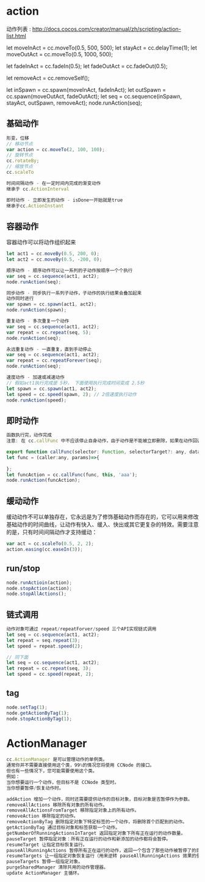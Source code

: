 # action
动作列表 : http://docs.cocos.com/creator/manual/zh/scripting/action-list.html

let moveInAct = cc.moveTo(0.5, 500, 500);
let stayAct = cc.delayTime(1);
let moveOutAct = cc.moveTo(0.5, 1000, 500);

let fadeInAct = cc.fadeIn(0.5);
let fadeOutAct = cc.fadeOut(0.5);

let removeAct = cc.removeSelf();

let inSpawn = cc.spawn(moveInAct, fadeInAct);
let outSpawn = cc.spawn(moveOutAct,  fadeOutAct);
let seq = cc.sequence(inSpawn, stayAct, outSpawn, removeAct);
node.runAction(seq);
## 基础动作
```js
形变，位移
// 移动节点
var action = cc.moveTo(2, 100, 100);
// 旋转节点
cc.rotateBy;
// 缩放节点
cc.scaleTo
```
```js
时间间隔动作 - 在一定时间内完成的渐变动作
继承于 cc.ActionInterval
```
```js
即时动作 - 立即发生的动作 - isDone一开始就是true
继承于cc.ActionInstant
```
## 容器动作
容器动作可以将动作组织起来

```js
let act1 = cc.moveBy(0.5, 200, 0);
let act2 = cc.moveBy(0.5, -200, 0);
```
```js
顺序动作 - 顺序动作可以让一系列的子动作按顺序一个个执行
var seq = cc.sequence(act1, act2);
node.runAction(seq);
```
```js
同步动作 - 同步执行一系列子动作，子动作的执行结果会叠加起来
动作同时进行
var spawn = cc.spawn(act1, act2);
node.runAction(spawn);
```
```js
重复动作 - 多次重复一个动作
var seq = cc.sequence(act1, act2);
var repeat = cc.repeat(seq, 5);
node.runAction(seq);
```
```js
永远重复动作 - 一直重复，直到手动停止
var seq = cc.sequence(act1, act2);
var repeat = cc.repeatForever(seq);
node.runAction(seq);
```
```js
速度动作 - 加速或减速动作
// 假如act1执行完成是 5秒， 下面使用执行完成时间变成 2.5秒
let spawn = cc.spawn(act1, act2);
let speed = cc.speed(spawn, 2); // 2倍速度执行动作
node.runAction(speed);
```
## 即时动作
```js
函数执行完，动作完成
注意: 在 cc.callFunc 中不应该停止自身动作，由于动作是不能被立即删除，如果在动作回调中暂停自身动作会引发一系列遍历问题，导致更严重的 bug。

export function callFunc(selector: Function, selectorTarget?: any, data?: any): ActionInstant;	
let func = (caller:any, params)=>{
	
};
let funcAction = cc.callFunc(func, this, 'aaa');
node.runAction(funcAction);
```
## 缓动动作
缓动动作不可以单独存在，它永远是为了修饰基础动作而存在的，它可以用来修改基础动作的时间曲线，让动作有快入、缓入、快出或其它更复杂的特效。需要注意的是，只有时间间隔动作才支持缓动：

```js
var act = cc.scaleTo(0.5, 2, 2);
action.easing(cc.easeIn(3));
```
## run/stop
```js
node.runActioin(action);
node.stopAction(action);
node.stopAllActions();
```
## 链式调用
```js 
动作对象可通过 repeat/repeatForver/speed 三个API实现链式调用
let seq = cc.sequence(act1, act2);
let repeat = seq.repeat(3);
let speed = repeat.speed(2);

// 同下面
let seq = cc.sequence(act1, act2);
let repeat = cc.repeat(seq, 3);
let speed = cc.speed(repeat, 2);
```
## tag
```js
node.setTag(1);
node.getActionByTag(1);
node.stopActionByTag(1);
```

# ActionManager
```js
cc.ActionManager 是可以管理动作的单例类。
通常你并不需要直接使用这个类，99%的情况您将使用 CCNode 的接口。
但也有一些情况下，您可能需要使用这个类。 
例如：
当你想要运行一个动作，但目标不是 CCNode 类型时。 
当你想要暂停/恢复动作时。 

```

```js
addAction 增加一个动作，同时还需要提供动作的目标对象，目标对象是否暂停作为参数。
removeAllActions 移除所有对象的所有动作。
removeAllActionsFromTarget 移除指定对象上的所有动作。
removeAction 移除指定的动作。
removeActionByTag 删除指定对象下特定标签的一个动作，将删除首个匹配到的动作。
getActionByTag 通过目标对象和标签获取一个动作。
getNumberOfRunningActionsInTarget 返回指定对象下所有正在运行的动作数量。
pauseTarget 暂停指定对象：所有正在运行的动作和新添加的动作都将会暂停。
resumeTarget 让指定目标恢复运行。
pauseAllRunningActions 暂停所有正在运行的动作，返回一个包含了那些动作被暂停了的目标对象的列表。
resumeTargets 让一组指定对象恢复运行（用来逆转 pauseAllRunningActions 效果的便捷函数）。
pauseTargets 暂停一组指定对象。
purgeSharedManager 清除共用的动作管理器。
update ActionManager 主循环。
```